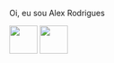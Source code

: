 Oi, eu sou Alex Rodrigues



<div>
  <img height="50" width="50" src="https://cdn.jsdelivr.net/gh/devicons/devicon/icons/python/python-original.svg" />
  <img height="50" width="50" src="https://cdn.jsdelivr.net/gh/devicons/devicon/icons/html5/html5-original.svg" />
</div>

